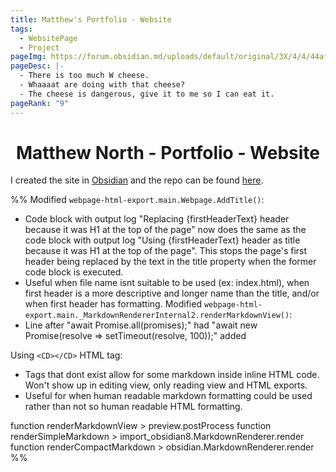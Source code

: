 ```yaml
---
title: Matthew's Portfolio - Website
tags:
  - WebsitePage
  - Project
pageImg: https://forum.obsidian.md/uploads/default/original/3X/4/4/44afcb0e6d173ace73a4a8288b5af791b93d4b0a.png
pageDesc: |-
  - There is too much W cheese. 
  - Whaaaat are doing with that cheese?
  - The cheese is dangerous, give it to me so I can eat it.
pageRank: "9"
---
```

# <center>Matthew North - Portfolio - Website</center>

I created the site in [Obsidian](https://obsidian.md) and the repo can be found [here](https://github.com/northmatt/northmatt.github.io).

%%
Modified `webpage-html-export.main.Webpage.AddTitle()`:
* Code block with output log "Replacing {firstHeaderText} header because it was H1 at the top of the page" now does the same as the code block with output log "Using {firstHeaderText} header as title because it was H1 at the top of the page". This stops the page's first header being replaced by the text in the title property when the former code block is executed.
* Useful when file name isnt suitable to be used (ex: index.html), when first header is a more descriptive and longer name than the title, and/or when first header has formatting.
Modified `webpage-html-export.main._MarkdownRendererInternal2.renderMarkdownView()`:
* Line after "await Promise.all(promises);" had "await new Promise(resolve => setTimeout(resolve, 100));" added

Using `<CD></CD>` HTML tag:
* Tags that dont exist allow for some markdown inside inline HTML code. Won't show up in editing view, only reading view and HTML exports.
* Useful for when human readable markdown formatting could be used rather than not so human readable HTML formatting.

function renderMarkdownView > preview.postProcess
function renderSimpleMarkdown > import_obsidian8.MarkdownRenderer.render
function renderCompactMarkdown > obsidian.MarkdownRenderer.render
%%